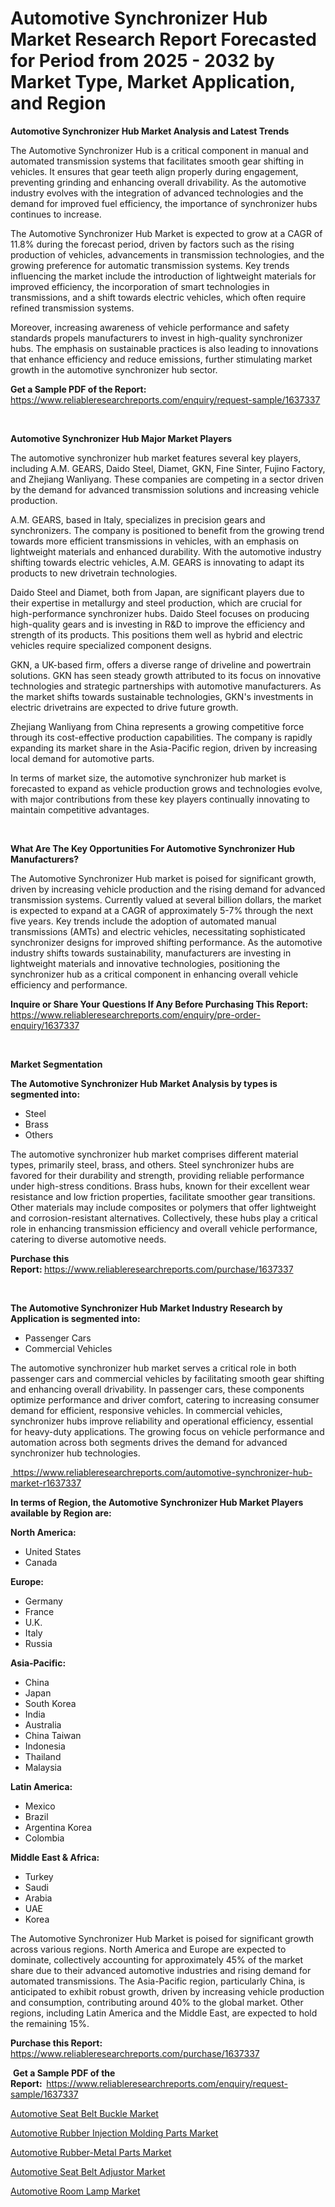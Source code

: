 <p><h1>Automotive Synchronizer Hub Market Research Report Forecasted for Period from 2025 -  2032 by Market Type, Market Application, and Region</h1></p><p><strong>Automotive Synchronizer Hub Market Analysis and Latest Trends</strong></p>
<p><p>The Automotive Synchronizer Hub is a critical component in manual and automated transmission systems that facilitates smooth gear shifting in vehicles. It ensures that gear teeth align properly during engagement, preventing grinding and enhancing overall drivability. As the automotive industry evolves with the integration of advanced technologies and the demand for improved fuel efficiency, the importance of synchronizer hubs continues to increase.</p><p>The Automotive Synchronizer Hub Market is expected to grow at a CAGR of 11.8% during the forecast period, driven by factors such as the rising production of vehicles, advancements in transmission technologies, and the growing preference for automatic transmission systems. Key trends influencing the market include the introduction of lightweight materials for improved efficiency, the incorporation of smart technologies in transmissions, and a shift towards electric vehicles, which often require refined transmission systems.</p><p>Moreover, increasing awareness of vehicle performance and safety standards propels manufacturers to invest in high-quality synchronizer hubs. The emphasis on sustainable practices is also leading to innovations that enhance efficiency and reduce emissions, further stimulating market growth in the automotive synchronizer hub sector.</p></p>
<p><strong>Get a Sample PDF of the Report:&nbsp;</strong> <a href="https://www.reliableresearchreports.com/enquiry/request-sample/1637337?utm_campaign=102&utm_medium=2&utm_source=Github&utm_content=ia&utm_term=23032025&utm_id=automotive-synchronizer-hub">https://www.reliableresearchreports.com/enquiry/request-sample/1637337</a></p>
<p>&nbsp;</p>
<p><strong>Automotive Synchronizer Hub Major Market Players</strong></p>
<p><p>The automotive synchronizer hub market features several key players, including A.M. GEARS, Daido Steel, Diamet, GKN, Fine Sinter, Fujino Factory, and Zhejiang Wanliyang. These companies are competing in a sector driven by the demand for advanced transmission solutions and increasing vehicle production.</p><p>A.M. GEARS, based in Italy, specializes in precision gears and synchronizers. The company is positioned to benefit from the growing trend towards more efficient transmissions in vehicles, with an emphasis on lightweight materials and enhanced durability. With the automotive industry shifting towards electric vehicles, A.M. GEARS is innovating to adapt its products to new drivetrain technologies.</p><p>Daido Steel and Diamet, both from Japan, are significant players due to their expertise in metallurgy and steel production, which are crucial for high-performance synchronizer hubs. Daido Steel focuses on producing high-quality gears and is investing in R&D to improve the efficiency and strength of its products. This positions them well as hybrid and electric vehicles require specialized component designs.</p><p>GKN, a UK-based firm, offers a diverse range of driveline and powertrain solutions. GKN has seen steady growth attributed to its focus on innovative technologies and strategic partnerships with automotive manufacturers. As the market shifts towards sustainable technologies, GKN's investments in electric drivetrains are expected to drive future growth.</p><p>Zhejiang Wanliyang from China represents a growing competitive force through its cost-effective production capabilities. The company is rapidly expanding its market share in the Asia-Pacific region, driven by increasing local demand for automotive parts.</p><p>In terms of market size, the automotive synchronizer hub market is forecasted to expand as vehicle production grows and technologies evolve, with major contributions from these key players continually innovating to maintain competitive advantages.</p></p>
<p>&nbsp;</p>
<p><strong>What Are The Key Opportunities For Automotive Synchronizer Hub Manufacturers?</strong></p>
<p><p>The Automotive Synchronizer Hub market is poised for significant growth, driven by increasing vehicle production and the rising demand for advanced transmission systems. Currently valued at several billion dollars, the market is expected to expand at a CAGR of approximately 5-7% through the next five years. Key trends include the adoption of automated manual transmissions (AMTs) and electric vehicles, necessitating sophisticated synchronizer designs for improved shifting performance. As the automotive industry shifts towards sustainability, manufacturers are investing in lightweight materials and innovative technologies, positioning the synchronizer hub as a critical component in enhancing overall vehicle efficiency and performance.</p></p>
<p><strong>Inquire or Share Your Questions If Any Before Purchasing This Report:</strong> <a href="https://www.reliableresearchreports.com/enquiry/pre-order-enquiry/1637337?utm_campaign=102&utm_medium=2&utm_source=Github&utm_content=ia&utm_term=23032025&utm_id=automotive-synchronizer-hub">https://www.reliableresearchreports.com/enquiry/pre-order-enquiry/1637337</a></p>
<p>&nbsp;</p>
<p><strong>Market Segmentation</strong></p>
<p><strong>The Automotive Synchronizer Hub Market Analysis by types is segmented into:</strong></p>
<p><ul><li>Steel</li><li>Brass</li><li>Others</li></ul></p>
<p><p>The automotive synchronizer hub market comprises different material types, primarily steel, brass, and others. Steel synchronizer hubs are favored for their durability and strength, providing reliable performance under high-stress conditions. Brass hubs, known for their excellent wear resistance and low friction properties, facilitate smoother gear transitions. Other materials may include composites or polymers that offer lightweight and corrosion-resistant alternatives. Collectively, these hubs play a critical role in enhancing transmission efficiency and overall vehicle performance, catering to diverse automotive needs.</p></p>
<p><strong>Purchase this Report:&nbsp;</strong><a href="https://www.reliableresearchreports.com/purchase/1637337?utm_campaign=102&utm_medium=2&utm_source=Github&utm_content=ia&utm_term=23032025&utm_id=automotive-synchronizer-hub">https://www.reliableresearchreports.com/purchase/1637337</a></p>
<p>&nbsp;</p>
<p><strong>The Automotive Synchronizer Hub Market Industry Research by Application is segmented into:</strong></p>
<p><ul><li>Passenger Cars</li><li>Commercial Vehicles</li></ul></p>
<p><p>The automotive synchronizer hub market serves a critical role in both passenger cars and commercial vehicles by facilitating smooth gear shifting and enhancing overall drivability. In passenger cars, these components optimize performance and driver comfort, catering to increasing consumer demand for efficient, responsive vehicles. In commercial vehicles, synchronizer hubs improve reliability and operational efficiency, essential for heavy-duty applications. The growing focus on vehicle performance and automation across both segments drives the demand for advanced synchronizer hub technologies.</p></p>
<p><a href="https://www.reliableresearchreports.com/automotive-synchronizer-hub-market-r1637337?utm_campaign=102&utm_medium=2&utm_source=Github&utm_content=ia&utm_term=23032025&utm_id=automotive-synchronizer-hub">&nbsp;https://www.reliableresearchreports.com/automotive-synchronizer-hub-market-r1637337</a></p>
<p><strong>In terms of Region, the Automotive Synchronizer Hub Market Players available by Region are:</strong></p>
<p>
    <p> <strong> North America: </strong>
        <ul>
            <li>United States</li>
            <li>Canada</li>
        </ul>
        </p> 
    <p> <strong> Europe: </strong>
        <ul>
            <li>Germany</li>
            <li>France</li>
            <li>U.K.</li>
            <li>Italy</li>
            <li>Russia</li>
        </ul>
        </p> 
    <p> <strong> Asia-Pacific: </strong>
        <ul>
            <li>China</li>
            <li>Japan</li>
            <li>South Korea</li>
            <li>India</li>
            <li>Australia</li>
            <li>China Taiwan</li>
            <li>Indonesia</li>
            <li>Thailand</li>
            <li>Malaysia</li>
        </ul>
        </p> 
    <p> <strong> Latin America: </strong>
        <ul>
            <li>Mexico</li>
            <li>Brazil</li>
            <li>Argentina Korea</li>
            <li>Colombia</li>
        </ul>
        </p> 
    <p> <strong> Middle East & Africa: </strong>
        <ul>
            <li>Turkey</li>
            <li>Saudi</li>
            <li>Arabia</li>
            <li>UAE</li>
            <li>Korea</li>
        </ul>
    </p>
    </p>
<p><p>The Automotive Synchronizer Hub Market is poised for significant growth across various regions. North America and Europe are expected to dominate, collectively accounting for approximately 45% of the market share due to their advanced automotive industries and rising demand for automated transmissions. The Asia-Pacific region, particularly China, is anticipated to exhibit robust growth, driven by increasing vehicle production and consumption, contributing around 40% to the global market. Other regions, including Latin America and the Middle East, are expected to hold the remaining 15%.</p></p>
<p><strong>Purchase this Report: </strong><a href="https://www.reliableresearchreports.com/purchase/1637337?utm_campaign=102&utm_medium=2&utm_source=Github&utm_content=ia&utm_term=23032025&utm_id=automotive-synchronizer-hub">https://www.reliableresearchreports.com/purchase/1637337</a></p>
<p>&nbsp;<strong>Get a Sample PDF of the Report:&nbsp;&nbsp;</strong><a href="https://www.reliableresearchreports.com/enquiry/request-sample/1637337?utm_campaign=102&utm_medium=2&utm_source=Github&utm_content=ia&utm_term=23032025&utm_id=automotive-synchronizer-hub">https://www.reliableresearchreports.com/enquiry/request-sample/1637337</a></p>
<p><strong></strong></p>
<p><p><a href="https://github.com/dringmurza6r/Market-Research-Report-List-1/blob/main/automotive-seat-belt-buckle-market.md?utm_campaign=102&utm_medium=2&utm_source=Github&utm_content=ia&utm_term=23032025&utm_id=automotive-synchronizer-hub">Automotive Seat Belt Buckle Market</a></p><p><a href="https://github.com/ubavicachida/Market-Research-Report-List-1/blob/main/automotive-rubber-injection-molding-parts-market.md?utm_campaign=102&utm_medium=2&utm_source=Github&utm_content=ia&utm_term=23032025&utm_id=automotive-synchronizer-hub">Automotive Rubber Injection Molding Parts Market</a></p><p><a href="https://github.com/vaduzunny/Market-Research-Report-List-1/blob/main/automotive-rubber-metal-parts-market.md?utm_campaign=102&utm_medium=2&utm_source=Github&utm_content=ia&utm_term=23032025&utm_id=automotive-synchronizer-hub">Automotive Rubber-Metal Parts Market</a></p><p><a href="https://github.com/gasikcalbos8/Market-Research-Report-List-1/blob/main/automotive-seat-belt-adjustor-market.md?utm_campaign=102&utm_medium=2&utm_source=Github&utm_content=ia&utm_term=23032025&utm_id=automotive-synchronizer-hub">Automotive Seat Belt Adjustor Market</a></p><p><a href="https://github.com/dayaanapis5/Market-Research-Report-List-1/blob/main/automotive-room-lamp-market.md?utm_campaign=102&utm_medium=2&utm_source=Github&utm_content=ia&utm_term=23032025&utm_id=automotive-synchronizer-hub">Automotive Room Lamp Market</a></p></p>